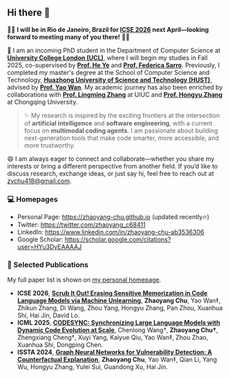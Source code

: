 ## Hi there 👋

🌟🌟 **I will be in Rio de Janeiro, Brazil for [ICSE 2026](https://conf.researchr.org/home/icse-2026) next April—looking forward to meeting many of you there!** 🤗🤗

🔭 I am an incoming PhD student in the Department of Computer Science at [**University College London (UCL)**](https://www.ucl.ac.uk/), where I will begin my studies in Fall 2025, co-supervised by [**Prof. He Ye**](https://heye.me/) and [**Prof. Federica Sarro**](http://www0.cs.ucl.ac.uk/staff/F.Sarro/).
Previously, I completed my master's degree at the School of Computer Science and Technology, [**Huazhong University of Science and Technology (HUST)**](https://www.hust.edu.cn), advised by [**Prof. Yao Wan**](http://wanyao.me).
My academic journey has also been enriched by collaborations with [**Prof. Lingming Zhang**](https://lingming.cs.illinois.edu/) at UIUC and [**Prof. Hongyu Zhang**](https://sites.google.com/site/hongyujohn/) at Chongqing University.

> ✨ My research is inspired by the exciting frontiers at the intersection of **artificial intelligence** and **software engineering**, with a current focus on **multimodal coding agents**. I am passionate about building next-generation tools that make code smarter, more accessible, and more trustworthy.

😄 I am always eager to connect and collaborate—whether you share my interests or bring a different perspective from another field. If you’d like to discuss research, exchange ideas, or just say hi, feel free to reach out at [zychu418@gmail.com](mailto:zychu418@gmail.com).

### 💻 Homepages

- Personal Page: https://zhaoyang-chu.github.io (updated recently🔥)
- Twitter: https://twitter.com/zhaoyang_c68411
- LinkedIn: https://www.linkedin.com/in/zhaoyang-chu-ab3536306
- Google Scholar: https://scholar.google.com/citations?user=HYu3DyEAAAAJ

<!--
- Blog: https://blog.csdn.net/qq_44009891?spm=1000.2115.3001.5343
-->

<!--
### 🔥 News

- *2025.07*: &nbsp;🎉 Our work on *LLM-as-a-Judge for code summarization* was accepted by **IEEE Transactions on Software Engineering**.
- *2025.06*: &nbsp;🎉 Our paper on *machine unlearning for code LLMs* was accepted to **ICSE 2026**.
- *2025.05*: &nbsp;🎉 Our research on *dynamic code knowledge synchronization for LLMs* was accepted to **ICML 2025**.
- *2025.03*: &nbsp;🎉 Our SANER 2025 paper received the **IEEE TCSE Distinguished Paper Award🏆**!
- *2025.01*: &nbsp;🎉 Our work on *test generation benchmark for LLMs* was accepted to **NAACL 2025 Findings**.
- *2024.12*: &nbsp;🎉 Our study on *pre-trained code model selection for reuse* was accepted to **SANER 2025**.
- *2024.03*: &nbsp;🎉 Our research on *counterfactual reasoning for GNN-based vulnerability detectio* was accepted to **ISSTA 2024**.
-->

### 📝 Selected Publications

My full paper list is shown on [my personal homepage](https://zhaoyang-chu.github.io).

- **ICSE 2026**, [**Scrub It Out! Erasing Sensitive Memorization in Code Language Models via Machine Unlearning**](), **Zhaoyang Chu**, Yao Wan‡, Zhikun Zhang, Di Wang, Zhou Yang, Hongyu Zhang, Pan Zhou, Xuanhua Shi, Hai Jin, David Lo.
- **ICML 2025**, [**CODESYNC: Synchronizing Large Language Models with Dynamic Code Evolution at Scale**](https://arxiv.org/abs/2502.16645), Chenlong Wang†, **Zhaoyang Chu†**, Zhengxiang Cheng†, Xuyi Yang, Kaiyue Qiu, Yao Wan‡, Zhou Zhao, Xuanhua Shi, Dongping Chen.
- **ISSTA 2024**, [**Graph Neural Networks for Vulnerability Detection: A Counterfactual Explanation**](https://arxiv.org/abs/2404.15687), **Zhaoyang Chu**, Yao Wan‡, Qian Li, Yang Wu, Hongyu Zhang, Yulei Sui, Guandong Xu, Hai Jin.
<!--
- **Information Sciences 2022**, **[Hierarchical Graph Representation Learning for the Prediction of Drug-Target Binding Affinity](https://www.sciencedirect.com/science/article/abs/pii/S0020025522010908)**, **Zhaoyang Chu**, Feng Huang, Haitao Fu, Yuan Quan, Xionghui Zhou, Shichao Liu, Wen Zhang\*.
-->

<!--
**Zhaoyang-Chu/Zhaoyang-Chu** is a ✨ _special_ ✨ repository because its `README.md` (this file) appears on your GitHub profile.

Here are some ideas to get you started:

- 🔭 I’m currently working on ...
- 🌱 I’m currently learning ...
- 👯 I’m looking to collaborate on ...
- 🤔 I’m looking for help with ...
- 💬 Ask me about ...
- 📫 How to reach me: ...
- 😄 Pronouns: ...
- ⚡ Fun fact: ...
-->

